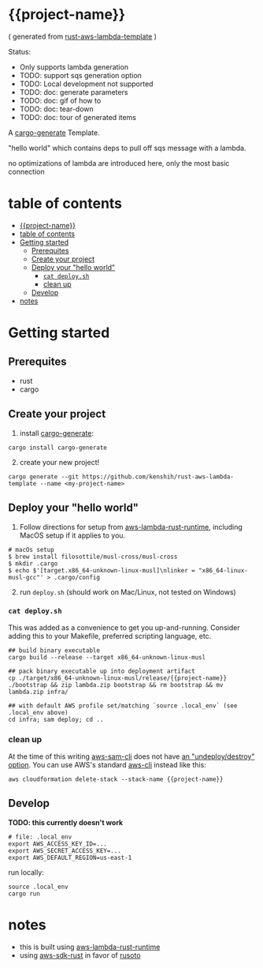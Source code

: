 # {{project-name}}
( generated from [rust-aws-lambda-template](https://github.com/kenshih/rust-aws-lambda-template) )

Status:
- Only supports lambda generation
- TODO: support sqs generation option
- TODO: Local development not supported
- TODO: doc: generate parameters
- TODO: doc: gif of how to
- TODO: doc: tear-down
- TODO: doc: tour of generated items

A [cargo-generate](https://github.com/cargo-generate/cargo-generate) Template.

"hello world" which contains deps to pull off sqs message with a lambda.

no optimizations of lambda are introduced here, only the most basic connection

# table of contents

- [{{project-name}}](#project-name)
- [table of contents](#table-of-contents)
- [Getting started](#getting-started)
  - [Prerequites](#prerequites)
  - [Create your project](#create-your-project)
  - [Deploy your "hello world"](#deploy-your-hello-world)
    - [`cat deploy.sh`](#cat-deploysh)
    - [clean up](#clean-up)
  - [Develop](#develop)
- [notes](#notes)

# Getting started
## Prerequites
* rust
* cargo

## Create your project
1. install [cargo-generate](https://github.com/cargo-generate/cargo-generate):
```
cargo install cargo-generate
```
2. create your new project!
```
cargo generate --git https://github.com/kenshih/rust-aws-lambda-template --name <my-project-name>
```

## Deploy your "hello world"

1. Follow directions for setup from [aws-lambda-rust-runtime](https://github.com/awslabs/aws-lambda-rust-runtime), including MacOS setup if it applies to you.
```
# macOs setup
$ brew install filosottile/musl-cross/musl-cross
$ mkdir .cargo
$ echo $'[target.x86_64-unknown-linux-musl]\nlinker = "x86_64-linux-musl-gcc"' > .cargo/config
```
2. run `deploy.sh` (should work on Mac/Linux, not tested on Windows)

### `cat deploy.sh`
This was added as a convenience to get you up-and-running. Consider adding this to your Makefile, preferred scripting language, etc.

```
## build binary executable
cargo build --release --target x86_64-unknown-linux-musl

## pack binary executable up into deployment artifact
cp ./target/x86_64-unknown-linux-musl/release/{{project-name}} ./bootstrap && zip lambda.zip bootstrap && rm bootstrap && mv lambda.zip infra/

## with default AWS profile set/matching `source .local_env` (see .local_env above)
cd infra; sam deploy; cd ..
```

### clean up

At the time of this writing [aws-sam-cli](https://github.com/aws/aws-sam-cli) does not have [an "undeploy/destroy" option](https://github.com/aws/aws-sam-cli/issues/789). You can use AWS's standard [aws-cli](https://github.com/aws/aws-cli) instead like this:

```
aws cloudformation delete-stack --stack-name {{project-name}}
```

## Develop

**TODO: this currently doesn't work**
```
# file: .local_env
export AWS_ACCESS_KEY_ID=...
export AWS_SECRET_ACCESS_KEY=...
export AWS_DEFAULT_REGION=us-east-1
```

run locally:
```
source .local_env
cargo run
```
# notes

- this is built using [aws-lambda-rust-runtime](https://github.com/awslabs/aws-lambda-rust-runtime)
- using [aws-sdk-rust](https://github.com/awslabs/aws-sdk-rust) in favor of [rusoto](https://github.com/rusoto/rusoto)